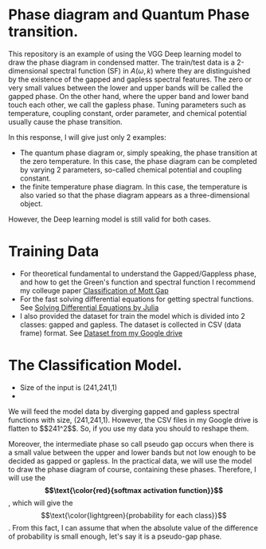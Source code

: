 
# Phase diagram and Quantum Phase transition.
This repository is an example of using the VGG Deep learning model to draw the phase diagram in condensed matter. The train/test data is a 2-dimensional spectral function (SF) in  $` A(\omega,k)`$
where they are distinguished by the existence of the gapped and gapless spectral features. The zero or very small values between the lower and upper bands will be called the gapped phase. On the other hand, where the upper band and lower band touch each other, we call the gapless phase. Tuning parameters such as temperature, coupling constant, order parameter, and chemical potential usually cause the phase transition. </br>

In this response, I will give just only 2 examples: </br>
<ul>
<li> The quantum phase diagram or, simply speaking, the phase transition at the zero temperature. In this case, the phase diagram can be completed by varying 2 parameters, so-called chemical potential and coupling constant.</li>
<li> the finite temperature phase diagram. In this case, the temperature is also varied so that the phase diagram appears as a three-dimensional object.</li>
</ul>

However, the Deep learning model is still valid for both cases.

# Training Data
<ul>  
  <li>For theoretical fundamental to understand the Gapped/Gappless phase, and how to get the Green's function and spectral function I recommend my colleuge paper 
    <a href = "https://doi.org/10.48550/arXiv.2404.10412">Classification of Mott Gap</a></li>
  <li> For the fast solving differential equations for getting spectral functions. See <a href = "#">Solving Differential Equations by Julia</a></li>
  <li> I also provided the dataset for train the model which is divided into 2 classes: gapped and gapless. The dataset is collected in CSV (data frame) format. See  <a href = "https://drive.google.com/drive/folders/18zn7zBnz3JQzz35ODgLYF7AWuLrYS50E?usp=drive_link">Dataset from my Google drive</a></li>
</ul>


# The Classification Model.

<ul>
  <li> Size of the input is (241,241,1)</li>
  <li> 
</ul>
We will feed the model data by diverging gapped and gapless spectral functions with size, (241,241,1). However, the CSV files in my Google drive is flatten to $$241^2$$. So, if you use my data you should to reshape them. </br>

Moreover, the intermediate phase so call pseudo gap occurs when there is a small value between the upper and lower bands but not low enough to be decided as gapped or gapless. In the practical data, we will use the model to draw the phase diagram of course, containing these phases. Therefore, I will use the **$$\text{\color{red}{softmax activation function}}$$**, which will give the $$\text{\color{lightgreen}{probability for each class}}$$. From this fact, I can assume that when the absolute value of the difference of probability is small enough, let's say it is a pseudo-gap phase.
